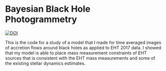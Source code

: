 # Bayesian Black Hole Photogrammetry

<a href="https://doi.org/10.5281/zenodo.13161578"><img src="https://zenodo.org/badge/DOI/10.5281/zenodo.13161578.svg" alt="DOI"></a>

This is the code for a study of a model that I made for time averaged images of accretion flows around black holes as applied to EHT 2017 data.
I showed that my model is able to place mass measurement constraints of EHT sources that is consistent with the EHT mass measurements and some of the existing stellar dynamics estimates.
